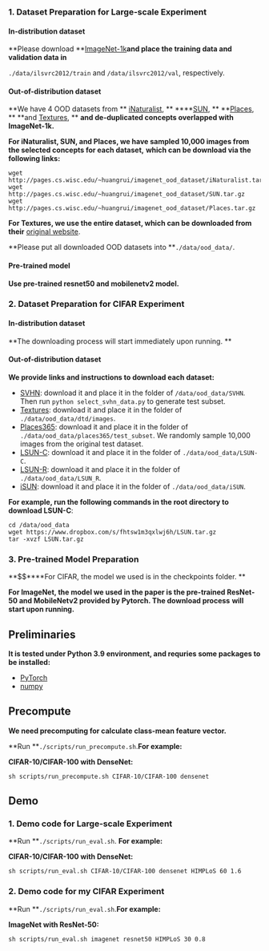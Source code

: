 ### 1. Dataset Preparation for Large-scale Experiment

#### In-distribution dataset

**Please download **[ImageNet-1k](http://www.image-net.org/challenges/LSVRC/2012/index)**and place the training data and validation data in**

`./data/ilsvrc2012/train` and  `/data/ilsvrc2012/val`, respectively.

#### Out-of-distribution dataset

**We have 4 OOD datasets from **
[iNaturalist](https://arxiv.org/pdf/1707.06642.pdf), **
****[SUN](https://vision.princeton.edu/projects/2010/SUN/paper.pdf), **
**[Places](http://places2.csail.mit.edu/PAMI_places.pdf), **
**and [Textures](https://arxiv.org/pdf/1311.3618.pdf), **
**and de-duplicated concepts overlapped with ImageNet-1k.**

**For iNaturalist, SUN, and Places, we have sampled 10,000 images from the selected concepts for each dataset,**
**which can be download via the following links:**

```
wget http://pages.cs.wisc.edu/~huangrui/imagenet_ood_dataset/iNaturalist.tar.gz
wget http://pages.cs.wisc.edu/~huangrui/imagenet_ood_dataset/SUN.tar.gz
wget http://pages.cs.wisc.edu/~huangrui/imagenet_ood_dataset/Places.tar.gz
```

**For Textures, we use the entire dataset, which can be downloaded from their**
[original website](https://www.robots.ox.ac.uk/~vgg/data/dtd/).

**Please put all downloaded OOD datasets into **`./data/ood_data/`.

#### Pre-trained model

**Use pre-trained resnet50 and mobilenetv2 model.**

### 2. Dataset Preparation for CIFAR Experiment

#### In-distribution dataset

**The downloading process will start immediately upon running. **

#### Out-of-distribution dataset

**We provide links and instructions to download each dataset:**

* [SVHN](http://ufldl.stanford.edu/housenumbers/test_32x32.mat): download it and place it in the folder of `/data/ood_data/SVHN`. Then run `python select_svhn_data.py` to generate test subset.
* [Textures](https://www.robots.ox.ac.uk/~vgg/data/dtd/download/dtd-r1.0.1.tar.gz): download it and place it in the folder of `./data/ood_data/dtd/images`.
* [Places365](http://data.csail.mit.edu/places/places365/test_256.tar): download it and place it in the folder of `./data/ood_data/places365/test_subset`. We randomly sample 10,000 images from the original test dataset.
* [LSUN-C](https://www.dropbox.com/s/fhtsw1m3qxlwj6h/LSUN.tar.gz): download it and place it in the folder of `./data/ood_data/LSUN-C`.
* [LSUN-R](https://www.dropbox.com/s/moqh2wh8696c3yl/LSUN_resize.tar.gz): download it and place it in the folder of `./data/ood_data/LSUN_R`.
* [iSUN](https://www.dropbox.com/s/ssz7qxfqae0cca5/iSUN.tar.gz): download it and place it in the folder of `./data/ood_data/iSUN`.

**For example, run the following commands in the root directory to download LSUN-C**:

```
cd /data/ood_data
wget https://www.dropbox.com/s/fhtsw1m3qxlwj6h/LSUN.tar.gz
tar -xvzf LSUN.tar.gz
```

### 3. Pre-trained Model Preparation

**$$****For CIFAR, the model we used is in the checkpoints folder. **

**For ImageNet, the model we used in the paper is the pre-trained ResNet-50 and MobileNetv2 provided by Pytorch. The download process**
**will start upon running.**

## Preliminaries

**It is tested under Python 3.9 environment, and requries some packages to be installed:**

* [PyTorch](https://pytorch.org/)
* [numpy](http://www.numpy.org/)

## Precompute

**We need precomputing for calculate class-mean feature vector.**

**Run **`./scripts/run_precompute.sh`.**For example:**

**CIFAR-10/CIFAR-100 with DenseNet:**

```
sh scripts/run_precompute.sh CIFAR-10/CIFAR-100 densenet
```

## Demo

### 1. Demo code for Large-scale Experiment

**Run **`./scripts/run_eval.sh`. **For example:**

**CIFAR-10/CIFAR-100 with DenseNet:**

```
sh scripts/run_eval.sh CIFAR-10/CIFAR-100 densenet HIMPLoS 60 1.6
```

### 2. Demo code for my CIFAR Experiment

**Run **`./scripts/run_eval.sh`.**For example:**

**ImageNet with ResNet-50:**

```
sh scripts/run_eval.sh imagenet resnet50 HIMPLoS 30 0.8
```
